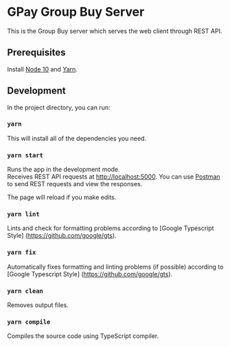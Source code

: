 # GPay Group Buy Server

This is the Group Buy server which serves the web client through REST API.

## Prerequisites
Install [Node 10](nodejs.org) and [Yarn](classic.yarnpkg.com/en/docs/install/).

## Development

In the project directory, you can run:

### `yarn`
This will install all of the dependencies you need.

### `yarn start`

Runs the app in the development mode.<br />
Receives REST API requests at [http://localhost:5000](http://localhost:5000).
You can use [Postman](https://www.postman.com/downloads/) to send REST requests
and view the responses.<br />

The page will reload if you make edits.

### `yarn lint`

Lints and check for formatting problems according to [Google Typescript Style]
(https://github.com/google/gts).

### `yarn fix`

Automatically fixes formatting and linting problems (if possible) according to
[Google Typescript Style] (https://github.com/google/gts).

### `yarn clean`

Removes output files.

### `yarn compile`

Compiles the source code using TypeScript compiler.
